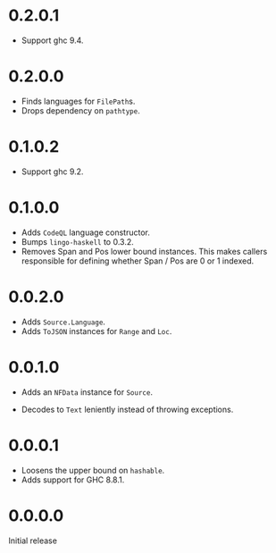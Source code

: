 # 0.2.0.1

- Support ghc 9.4.


# 0.2.0.0

- Finds languages for `FilePath`s.
- Drops dependency on `pathtype`.


# 0.1.0.2

- Support ghc 9.2.

# 0.1.0.0

- Adds `CodeQL` language constructor.
- Bumps `lingo-haskell` to 0.3.2.
- Removes Span and Pos lower bound instances. This makes callers responsible for defining whether Span / Pos are 0 or 1 indexed.

# 0.0.2.0

- Adds `Source.Language`.
- Adds `ToJSON` instances for `Range` and `Loc`.

# 0.0.1.0

- Adds an `NFData` instance for `Source`.

- Decodes to `Text` leniently instead of throwing exceptions.


# 0.0.0.1

- Loosens the upper bound on `hashable`.
- Adds support for GHC 8.8.1.


# 0.0.0.0

Initial release
